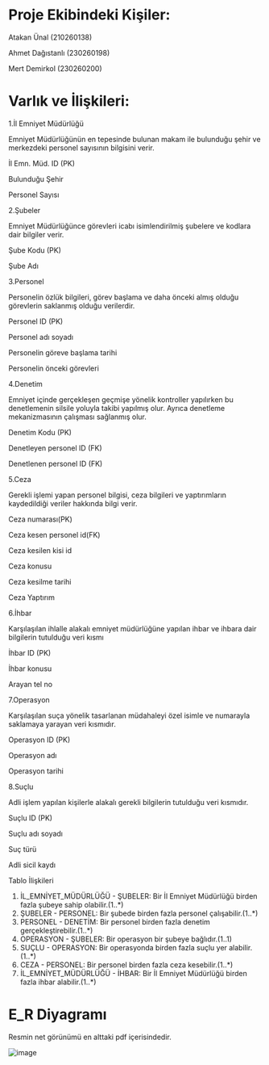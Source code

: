 # Proje Ekibindeki Kişiler:
Atakan Ünal (210260138) 

Ahmet Dağıstanlı (230260198)

Mert Demirkol (230260200) 


# Varlık ve İlişkileri:

1.İl Emniyet Müdürlüğü

Emniyet Müdürlüğünün en tepesinde bulunan makam ile bulunduğu şehir ve merkezdeki personel
sayısının bilgisini verir. 

İl Emn. Müd. ID (PK)

Bulunduğu Şehir

Personel Sayısı

2.Şubeler

Emniyet Müdürlüğünce görevleri icabı isimlendirilmiş şubelere ve kodlara dair bilgiler verir.

Şube Kodu (PK)

Şube Adı

3.Personel

Personelin özlük bilgileri, görev başlama ve daha önceki almış olduğu görevlerin saklanmış olduğu verilerdir.

Personel ID (PK)

Personel adı soyadı

Personelin göreve başlama tarihi

Personelin önceki görevleri

4.Denetim

Emniyet içinde gerçekleşen geçmişe yönelik kontroller yapılırken bu denetlemenin silsile yoluyla takibi yapılmış olur. Ayrıca denetleme mekanizmasının çalışması sağlanmış olur.

Denetim Kodu (PK)

Denetleyen personel ID (FK)

Denetlenen personel ID (FK)

5.Ceza

Gerekli işlemi yapan personel bilgisi, ceza bilgileri ve yaptırımların kaydedildiği veriler hakkında bilgi verir. 

Ceza numarası(PK)

Ceza kesen personel id(FK)

Ceza kesilen kisi id

Ceza konusu

Ceza kesilme tarihi

Ceza Yaptırım

6.İhbar

Karşılaşılan ihlalle alakalı emniyet müdürlüğüne yapılan ihbar ve ihbara dair bilgilerin tutulduğu veri kısmı

İhbar ID (PK)

İhbar konusu

Arayan tel no

7.Operasyon

Karşılaşılan suça yönelik tasarlanan müdahaleyi özel isimle ve numarayla saklamaya yarayan veri kısmıdır.

Operasyon ID (PK)

Operasyon adı

Operasyon tarihi

8.Suçlu

Adli işlem yapılan kişilerle alakalı gerekli bilgilerin tutulduğu veri kısmıdır.

Suçlu ID (PK)

Suçlu adı soyadı

Suç türü

Adli sicil kaydı

Tablo İlişkileri
1. İL_EMNİYET_MÜDÜRLÜĞÜ - ŞUBELER: Bir İl Emniyet Müdürlüğü birden fazla şubeye sahip olabilir.(1..*)
2. ŞUBELER - PERSONEL: Bir şubede birden fazla personel çalışabilir.(1..*)
3. PERSONEL - DENETİM: Bir personel birden fazla denetim gerçekleştirebilir.(1..*)
4. OPERASYON - ŞUBELER: Bir operasyon bir şubeye bağlıdır.(1..1)
5. SUÇLU - OPERASYON: Bir operasyonda birden fazla suçlu yer alabilir.(1..*)
6. CEZA - PERSONEL: Bir personel birden fazla ceza kesebilir.(1..*)
7. İL_EMNİYET_MÜDÜRLÜĞÜ - İHBAR: Bir İl Emniyet Müdürlüğü birden fazla ihbar alabilir.(1..*)

# E_R Diyagramı

Resmin net görünümü en alttaki pdf içerisindedir.


![image](https://github.com/user-attachments/assets/9296a0eb-88cd-4ba8-ac90-126b40757ca7)

